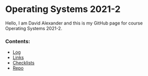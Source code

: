 # Operating Systems 2021-2
Hello, I am David Alexander and this is my GitHub page for course Operating Systems 2021-2.

### Contents:

- [Log](TXT/mylog.txt)
- [Links](LINKS)
- [Checklists](CHECKLISTS)
- [Repo](https://github.com/david-alexander01/os212)
